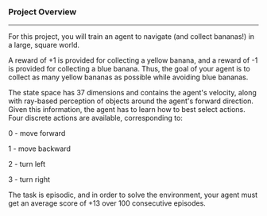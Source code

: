 ### Project Overview

<hr>

For this project, you will train an agent to navigate (and collect bananas!) in a large, square world.

A reward of +1 is provided for collecting a yellow banana, and a reward of -1 is provided for collecting a blue banana. Thus, the goal of your agent is to collect as many yellow bananas as possible while avoiding blue bananas.

The state space has 37 dimensions and contains the agent's velocity, along with ray-based perception of objects around the agent's forward direction. Given this information, the agent has to learn how to best select actions. Four discrete actions are available, corresponding to:

0 - move forward

1 - move backward

2 - turn left

3 - turn right

The task is episodic, and in order to solve the environment, your agent must get an average score of +13 over 100 consecutive episodes.
